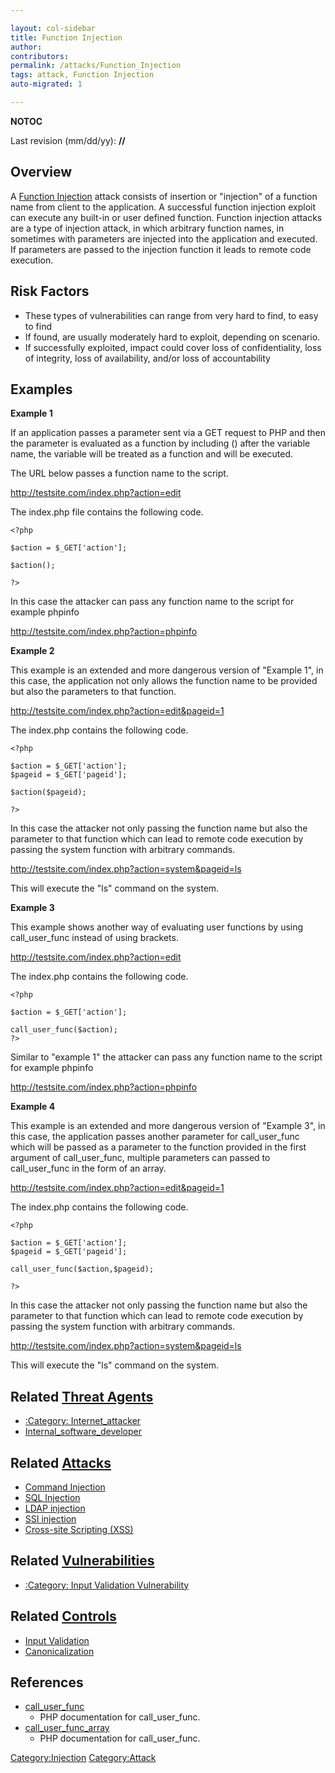 ```yaml
---

layout: col-sidebar
title: Function Injection
author: 
contributors: 
permalink: /attacks/Function_Injection
tags: attack, Function Injection
auto-migrated: 1

---
```


__NOTOC__

Last revision (mm/dd/yy): **//**

## Overview

A [Function Injection](Function_Injection "wikilink") attack consists of
insertion or "injection" of a function name from client to the
application. A successful function injection exploit can execute any
built-in or user defined function. Function injection attacks are a type
of injection attack, in which arbitrary function names, in sometimes
with parameters are injected into the application and executed. If
parameters are passed to the injection function it leads to remote code
execution.

## Risk Factors

  - These types of vulnerabilities can range from very hard to find, to
    easy to find
  - If found, are usually moderately hard to exploit, depending on
    scenario.
  - If successfully exploited, impact could cover loss of
    confidentiality, loss of integrity, loss of availability, and/or
    loss of accountability

## Examples

**Example 1**

If an application passes a parameter sent via a GET request to PHP and
then the parameter is evaluated as a function by including () after the
variable name, the variable will be treated as a function and will be
executed.

The URL below passes a function name to the script.

<http://testsite.com/index.php?action=edit>

The index.php file contains the following code.

    <?php

    $action = $_GET['action'];

    $action();

    ?>

In this case the attacker can pass any function name to the script for
example phpinfo

<http://testsite.com/index.php?action=phpinfo>

**Example 2**

This example is an extended and more dangerous version of "Example 1",
in this case, the application not only allows the function name to be
provided but also the parameters to that function.

<http://testsite.com/index.php?action=edit&pageid=1>

The index.php contains the following code.

    <?php

    $action = $_GET['action'];
    $pageid = $_GET['pageid'];

    $action($pageid);

    ?>

In this case the attacker not only passing the function name but also
the parameter to that function which can lead to remote code execution
by passing the system function with arbitrary commands.

<http://testsite.com/index.php?action=system&pageid=ls>

This will execute the "ls" command on the system.

**Example 3**

This example shows another way of evaluating user functions by using
call_user_func instead of using brackets.

<http://testsite.com/index.php?action=edit>

The index.php contains the following code.

    <?php

    $action = $_GET['action'];

    call_user_func($action);
    ?>

Similar to "example 1" the attacker can pass any function name to the
script for example phpinfo

<http://testsite.com/index.php?action=phpinfo>

**Example 4**

This example is an extended and more dangerous version of "Example 3",
in this case, the application passes another parameter for
call_user_func which will be passed as a parameter to the function
provided in the first argument of call_user_func, multiple parameters
can passed to call_user_func in the form of an array.

<http://testsite.com/index.php?action=edit&pageid=1>

The index.php contains the following code.

    <?php

    $action = $_GET['action'];
    $pageid = $_GET['pageid'];

    call_user_func($action,$pageid);

    ?>

In this case the attacker not only passing the function name but also
the parameter to that function which can lead to remote code execution
by passing the system function with arbitrary commands.

<http://testsite.com/index.php?action=system&pageid=ls>

This will execute the "ls" command on the system.

## Related [Threat Agents](Threat_Agents "wikilink")

  - [:Category:
    Internet_attacker](:Category:_Internet_attacker "wikilink")
  - [Internal_software_developer](Internal_software_developer "wikilink")

## Related [Attacks](Attacks "wikilink")

  - [Command Injection](Command_Injection "wikilink")
  - [SQL Injection](SQL_Injection "wikilink")
  - [LDAP injection](LDAP_injection "wikilink")
  - [SSI injection](Server-Side_Includes_%28SSI%29_Injection "wikilink")
  - [Cross-site Scripting
    (XSS)](Cross-site_Scripting_\(XSS\) "wikilink")

## Related [Vulnerabilities](Vulnerabilities "wikilink")

  - [:Category: Input Validation
    Vulnerability](:Category:_Input_Validation_Vulnerability "wikilink")

## Related [Controls](Controls "wikilink")

  - [Input Validation](Input_Validation "wikilink")
  - [Canonicalization](Canonicalization "wikilink")

## References

  - [call_user_func](http://php.net/manual/en/function.call-user-func.php)
    - PHP documentation for call_user_func.
  - [call_user_func_array](http://php.net/manual/en/function.call-user-func-array.php)
    - PHP documentation for call_user_func.

[Category:Injection](Category:Injection "wikilink")
[Category:Attack](Category:Attack "wikilink")